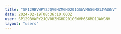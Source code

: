```yaml
---
title: "SP129BVWPY2JQV0HZMGHD201GSWVM6S6MD1JWWGNV"
date: 2024-02-19T08:36:10.003Z
user: SP129BVWPY2JQV0HZMGHD201GSWVM6S6MD1JWWGNV
layout: "users"
---
```

    